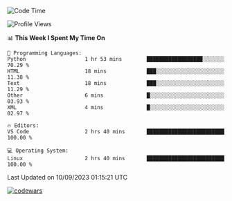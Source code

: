 <!--START_SECTION:waka-->
![Code Time](http://img.shields.io/badge/Code%20Time-327%20hrs%2025%20mins-blue)

![Profile Views](http://img.shields.io/badge/Profile%20Views-0-blue)

📊 **This Week I Spent My Time On** 

```text
💬 Programming Languages: 
Python                   1 hr 53 mins        ██████████████████░░░░░░░   70.29 % 
HTML                     18 mins             ███░░░░░░░░░░░░░░░░░░░░░░   11.38 % 
Text                     18 mins             ███░░░░░░░░░░░░░░░░░░░░░░   11.29 % 
Other                    6 mins              █░░░░░░░░░░░░░░░░░░░░░░░░   03.93 % 
XML                      4 mins              █░░░░░░░░░░░░░░░░░░░░░░░░   02.97 % 

🔥 Editors: 
VS Code                  2 hrs 40 mins       █████████████████████████   100.00 % 

💻 Operating System: 
Linux                    2 hrs 40 mins       █████████████████████████   100.00 % 
```


 Last Updated on 10/09/2023 01:15:21 UTC
<!--END_SECTION:waka-->
[![codewars](https://www.codewars.com/users/Delitel/badges/large)](https://www.codewars.com/users/Delitel)   
